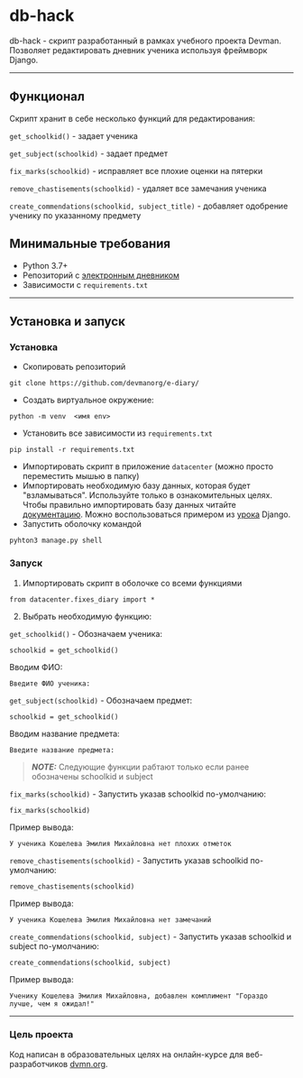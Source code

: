 # db-hack #

db-hack - скрипт разработанный в рамках учебного проекта Devman. Позволяет редактировать дневник ученика используя фреймворк Django.

---

## Функционал
Скрипт хранит в себе несколько функций для редактирования:

`get_schoolkid()` - задает ученика

`get_subject(schoolkid)` - задает предмет

`fix_marks(schoolkid)` - исправляет все плохие оценки на пятерки

`remove_chastisements(schoolkid)` - удаляет все замечания ученика

`create_commendations(schoolkid, subject_title)` - добавляет одобрение ученику по указанному предмету

## Минимальные требования
* Python 3.7+
* Репозиторий с [электронным дневником](https://github.com/devmanorg/e-diary/tree/master)
* Зависимости с `requirements.txt`
---
## Установка и запуск

### Установка

- Скопировать репозиторий
```
git clone https://github.com/devmanorg/e-diary/
```
- Создать виртуальное окружение:
```
python -m venv  <имя env>
```
- Установить все зависимости из `requirements.txt`
```
pip install -r requirements.txt
```

- Импортировать скрипт в приложение `datacenter` (можно просто переместить мышью в папку)
- Импортировать необходимую базу данных, которая будет "взламываться". Используйте только в ознакомительных целях. Чтобы правильно импортировать базу данных читайте [документацию](https://docs.djangoproject.com). Можно воспользоваться примером из [урока](https://docs.djangoproject.com/en/5.1/intro/tutorial02/) Django.
- Запустить оболочку командой
```
pyhton3 manage.py shell
```

### Запуск
1. Импортировать скрипт в оболочке со всеми функциями
```
from datacenter.fixes_diary import *

```
2. Выбрать необходимую функцию:

`get_schoolkid()` - Обозначаем ученика:
```
schoolkid = get_schoolkid()
```
Вводим ФИО:
```
Введите ФИО ученика: 
```
`get_subject(schoolkid)` - Обозначаем предмет:

```
schoolkid = get_schoolkid()
```
Вводим название предмета:
```
Введите название предмета:
```
> **_NOTE:_** Следующие функции рабтают только если ранее обозначены schoolkid и subject


`fix_marks(schoolkid)` - Запустить указав schoolkid по-умолчанию:
```
fix_marks(schoolkid)
```
Пример вывода:
```
У ученика Кошелева Эмилия Михайловна нет плохих отметок

```

`remove_chastisements(schoolkid)` - Запустить указав schoolkid по-умолчанию:
```
remove_chastisements(schoolkid)
```
Пример вывода:
```
У ученика Кошелева Эмилия Михайловна нет замечаний
```


`create_commendations(schoolkid, subject)` - Запустить указав schoolkid и subject по-умолчанию:
```
create_commendations(schoolkid, subject)
```
Пример вывода:
```
Ученику Кошелева Эмилия Михайловна, добавлен комплимент "Гораздо лучше, чем я ожидал!"

```

---
### Цель проекта

Код написан в образовательных целях на онлайн-курсе для веб-разработчиков [dvmn.org](https://dvmn.org/).